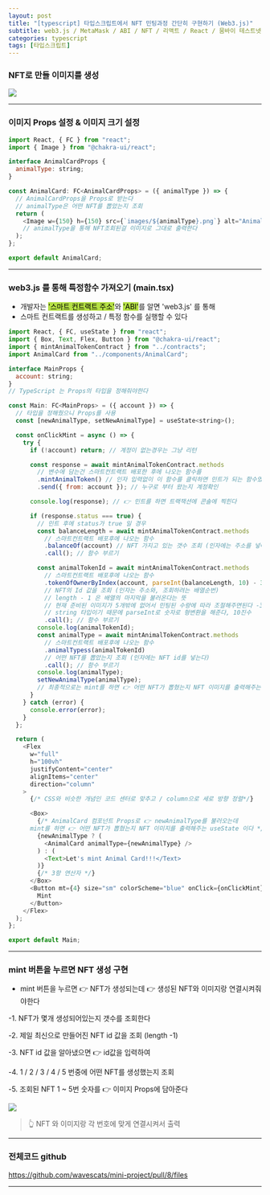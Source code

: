 ```yaml
---
layout: post
title: "[typescript] 타입스크립트에서 NFT 민팅과정 간단히 구현하기 (Web3.js)"
subtitle: web3.js / MetaMask / ABI / NFT / 리액트 / React / 뭄바이 테스트넷 / 폴리곤
categories: typescript
tags: [타입스크립트]
---
```


### NFT로 만들 이미지를 생성

![](https://velog.velcdn.com/images/-__-/post/3549f783-0d5e-40d9-824e-d2dab6e44e29/image.png)

---

### 이미지 Props 설정 & 이미지 크기 설정

```js
import React, { FC } from "react";
import { Image } from "@chakra-ui/react";

interface AnimalCardProps {
  animalType: string;
}

const AnimalCard: FC<AnimalCardProps> = ({ animalType }) => {
  // AnimalCardProps을 Props로 받는다
  // animalType은 어떤 NFT를 뽑았는지 조회
  return (
    <Image w={150} h={150} src={`images/${animalType}.png`} alt="AnimalCard" />
    // animalType을 통해 NFT조회된걸 이미지로 그대로 출력한다
  );
};

export default AnimalCard;
```

---

### web3.js 를 통해 특정함수 가져오기 (main.tsx)

- 개발자는 <span style="background-color:#B5E045; color:#000;">'스마트 컨트랙트 주소'</span>와 <span style="background-color:#B5E045; color:#000;">'ABI'</span>를 알면 'web3.js' 를 통해
- 스마트 컨트랙트를 생성하고 / 특정 함수를 실행할 수 있다

```js
import React, { FC, useState } from "react";
import { Box, Text, Flex, Button } from "@chakra-ui/react";
import { mintAnimalTokenContract } from "../contracts";
import AnimalCard from "../components/AnimalCard";

interface MainProps {
  account: string;
}
// TypeScript 는 Props의 타입을 정해줘야한다

const Main: FC<MainProps> = ({ account }) => {
  // 타입을 정해줬으니 Props를 사용
  const [newAnimalType, setNewAnimalType] = useState<string>();

  const onClickMint = async () => {
    try {
      if (!account) return; // 계정이 없는경우는 그냥 리턴

      const response = await mintAnimalTokenContract.methods
        // 변수에 담는건 스마트컨트랙트 배포한 후에 나오는 함수를
        .mintAnimalToken() // 인자 입력없이 이 함수를 클릭하면 민트가 되는 함수였다
        .send({ from: account }); // 누구로 부터 왔는지 계정확인

      console.log(response); // 👉 민트를 하면 트랙잭션에 콘솔에 찍힌다

      if (response.status === true) {
        // 민트 후에 status가 true 일 경우
        const balanceLength = await mintAnimalTokenContract.methods
          // 스마트컨트랙트 배포후에 나오는 함수
          .balanceOf(account) // NFT 가지고 있는 갯수 조회 (인자에는 주소를 넣어야한다)
          .call(); // 함수 부르기

        const animalTokenId = await mintAnimalTokenContract.methods
          // 스마트컨트랙트 배포후에 나오는 함수
          .tokenOfOwnerByIndex(account, parseInt(balanceLength, 10) - 32)
          // NFT의 Id 값을 조회 (인자는 주소와, 조회하려는 배열순번)
          // length - 1 은 배열의 마지막을 불러온다는 뜻
          // 현재 준비된 이미지가 5개밖에 없어서 민팅된 수량에 따라 조절해주면된다 -30
          // string 타입이기 때문에 parseInt로 숫자로 형변환을 해준다, 10진수
          .call(); // 함수 부르기
        console.log(animalTokenId);
        const animalType = await mintAnimalTokenContract.methods
          // 스마트컨트랙트 배포후에 나오는 함수
          .animalTypess(animalTokenId)
          // 어떤 NFT를 뽑았는지 조회 (인자에는 NFT id를 넣는다)
          .call(); // 함수 부르기
        console.log(animalType);
        setNewAnimalType(animalType);
        // 최종적으로는 mint를 하면 👉 어떤 NFT가 뽑혔는지 NFT 이미지를 출력해주는 useState
      }
    } catch (error) {
      console.error(error);
    }
  };

  return (
    <Flex
      w="full"
      h="100vh"
      justifyContent="center"
      alignItems="center"
      direction="column"
    >
      {/* CSS와 비슷한 개념인 코드 센터로 맞추고 / column으로 세로 방향 정렬*/}

      <Box>
        {/* AnimalCard 컴포넌트 Props로 👉 newAnimalType를 불러오는데
      mint를 하면 👉 어떤 NFT가 뽑혔는지 NFT 이미지를 출력해주는 useState 이다 */}
        {newAnimalType ? (
          <AnimalCard animalType={newAnimalType} />
        ) : (
          <Text>Let's mint Animal Card!!!</Text>
        )}
        {/* 3항 연산자 */}
      </Box>
      <Button mt={4} size="sm" colorScheme="blue" onClick={onClickMint}>
        Mint
      </Button>
    </Flex>
  );
};

export default Main;

```

---

### mint 버튼을 누르면 NFT 생성 구현

- mint 버튼을 누르면 👉 NFT가 생성되는데 👉 생성된 NFT와 이미지랑 연결시켜줘야한다

-1. NFT가 몇개 생성되어있는지 갯수를 조회한다

-2. 제일 최신으로 만들어진 NFT id 값을 조회 (length -1)

-3. NFT id 값을 알아냈으면 👉 id값을 입력하여

-4. 1 / 2 / 3 / 4 / 5 번중에 어떤 NFT를 생성했는지 조회

-5. 조회된 NFT 1 ~ 5번 숫자를 👉 이미지 Props에 담아준다

![](https://velog.velcdn.com/images/-__-/post/75bb1ebf-8b9f-4938-9d04-8c9428061f0e/image.gif)

> 👆 NFT 와 이미지랑 각 번호에 맞게 연결시켜서 출력

---

### 전체코드 github

<https://github.com/wavescats/mini-project/pull/8/files>

---
